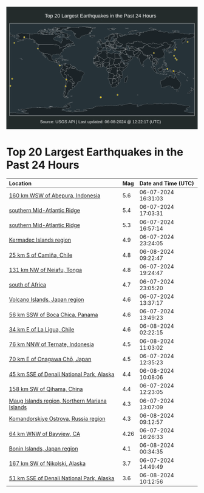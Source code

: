![Map](./map.png)

# Top 20 Largest Earthquakes in the Past 24 Hours

| Location | Mag | Date and Time (UTC) |
|:---|:---|:---|
| [160 km WSW of Abepura, Indonesia](https://earthquake.usgs.gov/earthquakes/eventpage/us7000mr12) | 5.6 | 06-07-2024 16:31:03 |
| [southern Mid-Atlantic Ridge](https://earthquake.usgs.gov/earthquakes/eventpage/us7000mr1a) | 5.4 | 06-07-2024 17:03:31 |
| [southern Mid-Atlantic Ridge](https://earthquake.usgs.gov/earthquakes/eventpage/us7000mr18) | 5.3 | 06-07-2024 16:57:14 |
| [Kermadec Islands region](https://earthquake.usgs.gov/earthquakes/eventpage/us7000mr3k) | 4.9 | 06-07-2024 23:24:05 |
| [25 km S of Camiña, Chile](https://earthquake.usgs.gov/earthquakes/eventpage/us7000mr54) | 4.8 | 06-08-2024 09:22:47 |
| [131 km NW of Neiafu, Tonga](https://earthquake.usgs.gov/earthquakes/eventpage/us7000mr28) | 4.8 | 06-07-2024 19:24:47 |
| [south of Africa](https://earthquake.usgs.gov/earthquakes/eventpage/us7000mr3h) | 4.7 | 06-07-2024 23:05:20 |
| [Volcano Islands, Japan region](https://earthquake.usgs.gov/earthquakes/eventpage/us7000mqy0) | 4.6 | 06-07-2024 13:37:17 |
| [56 km SSW of Boca Chica, Panama](https://earthquake.usgs.gov/earthquakes/eventpage/us7000mqxx) | 4.6 | 06-07-2024 13:49:23 |
| [34 km E of La Ligua, Chile](https://earthquake.usgs.gov/earthquakes/eventpage/us7000mr4c) | 4.6 | 06-08-2024 02:22:15 |
| [76 km NNW of Ternate, Indonesia](https://earthquake.usgs.gov/earthquakes/eventpage/us7000mr5u) | 4.5 | 06-08-2024 11:03:02 |
| [70 km E of Onagawa Chō, Japan](https://earthquake.usgs.gov/earthquakes/eventpage/us7000mqxl) | 4.5 | 06-07-2024 12:35:23 |
| [45 km SSE of Denali National Park, Alaska](https://earthquake.usgs.gov/earthquakes/eventpage/ak0247crzl8l) | 4.4 | 06-08-2024 10:08:06 |
| [158 km SW of Qihama, China](https://earthquake.usgs.gov/earthquakes/eventpage/us7000mqxi) | 4.4 | 06-07-2024 12:23:05 |
| [Maug Islands region, Northern Mariana Islands](https://earthquake.usgs.gov/earthquakes/eventpage/us7000mqxq) | 4.3 | 06-07-2024 13:07:09 |
| [Komandorskiye Ostrova, Russia region](https://earthquake.usgs.gov/earthquakes/eventpage/us7000mr56) | 4.3 | 06-08-2024 09:12:57 |
| [64 km WNW of Bayview, CA](https://earthquake.usgs.gov/earthquakes/eventpage/nc75017417) | 4.26 | 06-07-2024 16:26:33 |
| [Bonin Islands, Japan region](https://earthquake.usgs.gov/earthquakes/eventpage/us7000mr3t) | 4.1 | 06-08-2024 00:34:35 |
| [167 km SW of Nikolski, Alaska](https://earthquake.usgs.gov/earthquakes/eventpage/ak0247b72uzl) | 3.7 | 06-07-2024 14:49:49 |
| [51 km SSE of Denali National Park, Alaska](https://earthquake.usgs.gov/earthquakes/eventpage/ak0247cs0jz4) | 3.6 | 06-08-2024 10:12:56 |
